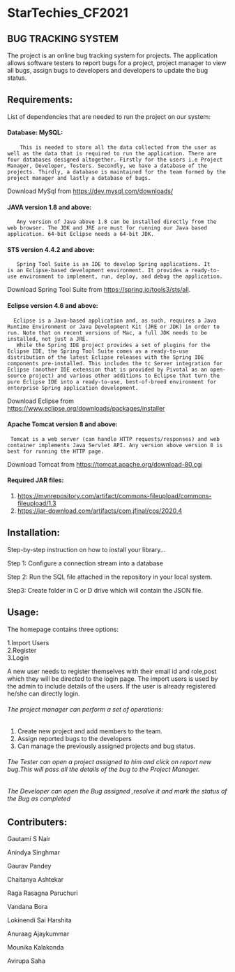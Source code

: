 # StarTechies_CF2021
## BUG TRACKING SYSTEM
The project is an online bug tracking system for projects. The application allows software testers to report bugs for a project, project manager to view all bugs, assign bugs to developers and developers to update the bug status.


## Requirements:
List of dependencies that are needed to run the project on our system:

#### Database: MySQL:

        This is needed to store all the data collected from the user as well as the data that is required to run the application. There are four databases designed altogether. Firstly for the users i.e Project Manager, Developer, Testers. Secondly, we have a database of the projects. Thirdly, a database is maintained for the team formed by the project manager and lastly a database of bugs.
Download MySql from https://dev.mysql.com/downloads/

 
#### JAVA version 1.8 and above:

       Any version of Java above 1.8 can be installed directly from the web browser. The JDK and JRE are must for running our Java based application. 64-bit Eclipse needs a 64-bit JDK.


#### STS version 4.4.2 and above:

       Spring Tool Suite is an IDE to develop Spring applications. It is an Eclipse-based development environment. It provides a ready-to-use environment to implement, run, deploy, and debug the application.
Download Spring Tool Suite from https://spring.io/tools3/sts/all.

#### Eclipse version 4.6 and above:
       
      Eclipse is a Java-based application and, as such, requires a Java Runtime Environment or Java Development Kit (JRE or JDK) in order to run. Note that on recent versions of Mac, a full JDK needs to be installed, not just a JRE.
       While the Spring IDE project provides a set of plugins for the Eclipse IDE, the Spring Tool Suite comes as a ready-to-use distribution of the latest Eclipse releases with the Spring IDE components pre-installed. This includes the tc Server integration for Eclipse (another IDE extension that is provided by Pivotal as an open-source project) and various other additions to Eclipse that turn the pure Eclipse IDE into a ready-to-use, best-of-breed environment for enterprise Spring application development.
Download Eclipse from https://www.eclipse.org/downloads/packages/installer


#### Apache Tomcat version 8 and above:
  
     Tomcat is a web server (can handle HTTP requests/responses) and web container implements Java Servlet API. Any version above version 8 is best for running the HTTP page.
Download Tomcat from https://tomcat.apache.org/download-80.cgi

#### Required JAR files:

1. https://mvnrepository.com/artifact/commons-fileupload/commons-fileupload/1.3
2. https://jar-download.com/artifacts/com.jfinal/cos/2020.4



## Installation:
Step-by-step instruction on how to install your library…

Step 1: Configure a connection stream into a database

Step 2: Run the SQL file attached in the repository in your local system.

Step3: Create folder in C or D drive which will contain the JSON file.

## Usage:
The homepage contains three options:

1.Import Users  
2.Register  
3.Login

A new user needs to register themselves with their email id  and role,post which they will be directed to the login page.
The import users is used by the admin to include details of the users.
If the user is already registered he/she can directly login.

###### The project manager can perform a set of operations:

   1. Create new project and add members to the team.   
   2. Assign reported bugs to the developers
   3. Can manage the previously assigned projects and bug status.

###### The Tester can open a project assigned to him and click on report new bug.This will pass all the details of the bug to the Project Manager.

###### The Developer can open the Bug assigned ,resolve it and mark the status of the Bug as completed                   

## Contributers:
Gautami S Nair

Anindya Singhmar

Gaurav Pandey

Chaitanya Ashtekar

Raga Rasagna Paruchuri

Vandana Bora

Lokinendi Sai Harshita

Anuraag Ajaykummar

Mounika Kalakonda

Avirupa Saha
